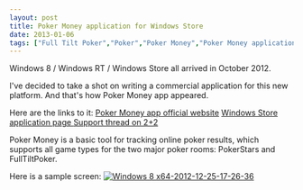 ```yaml
---
layout: post
title: Poker Money application for Windows Store
date: 2013-01-06
tags: ["Full Tilt Poker","Poker","Poker Money","Poker Money application","Poker Stars","Windows 8","Windows RT","Windows Store","Windows Store"]
---
```


Windows 8 / Windows RT / Windows Store all arrived in October 2012.

I've decided to take a shot on writing a commercial application for this new platform. And that's how Poker Money app appeared.

Here are the links to it:
[Poker Money app official website](http://pokermoneyapp.com "Poker money app official website")
[Windows Store application page
](http://apps.microsoft.com/windows/ru-RU/app/poker-money/47c61b67-94ec-4aae-a9c4-f60a37d7cc03 "Poker Money in Windows Store")[Support thread on 2+2](http://forumserver.twoplustwo.com/45/software/poker-money-app-1282491/ "Support thread for Poker Money")

Poker Money is a basic tool for tracking online poker results, which supports all game types for the two major poker rooms: PokerStars and FullTiltPoker.

Here is a sample screen:
[![Windows 8 x64-2012-12-25-17-26-36](http://mikeshilkov.files.wordpress.com/2013/01/windows-8-x64-2012-12-25-17-26-36.png)](windows-8-x64-2012-12-25-17-26-36.png)
